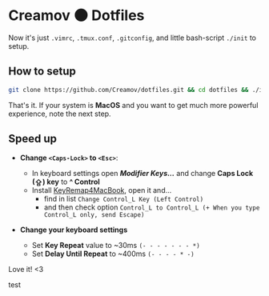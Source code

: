 # Creamov 🌑 Dotfiles

Now it's just `.vimrc`, `.tmux.conf`, `.gitconfig`, and little bash-script `./init` to setup. 

## How to setup
```sh
git clone https://github.com/Creamov/dotfiles.git && cd dotfiles && ./init && cd -
```
That's it. If your system is **MacOS** and you want to get much more powerful experience, note the next step.

## Speed up
* **Change `<Caps-Lock>` to `<Esc>`**:
  - In keyboard settings open ***Modifier Keys...*** and change **Caps Lock (&#8682;) key** to **^ Control**
  - Install [KeyRemap4MacBook](https://pqrs.org/osx/karabiner/), open it and...
    - find in list `Change Control_L Key (Left Control)`
    - and then check option `Control_L to Control_L (+ When you type Control_L only, send Escape)`

* **Change your keyboard settings**
  - Set **Key Repeat** value to ~30ms `(- - - - - - - *)`
  - Set **Delay Until Repeat** to ~400ms `(- - - - * -)`
  
Love it! <3

test
